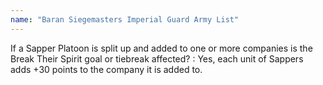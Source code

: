 ```yaml
---
name: "Baran Siegemasters Imperial Guard Army List"
---
```

If a Sapper Platoon is split up and added to one or more companies is the Break Their Spirit goal or tiebreak affected?
: Yes, each unit of Sappers adds +30 points to the company it is added to.